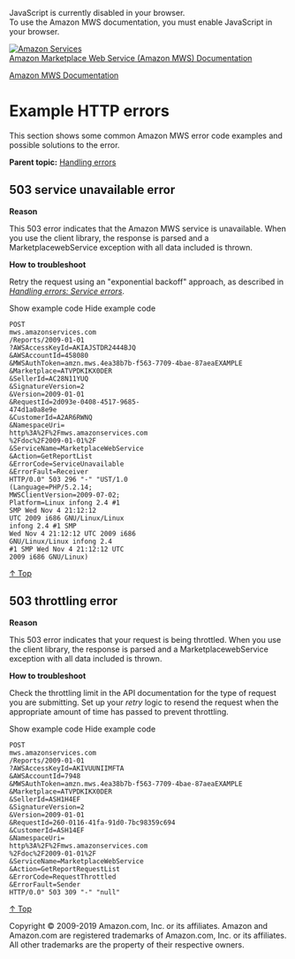 <div id="MWSDX_noscript">

JavaScript is currently disabled in your browser.  
To use the Amazon MWS documentation, you must enable JavaScript in your
browser.

</div>

<div id="MWSDX_divtop">

[![Amazon
Services](https://images-na.ssl-images-amazon.com/images/G/08/mwsportal/fr_FR/amazonservices.gif
"Amazon Services")](http://services.amazon.fr)  
<span id="MWSDX_titlebar">[Amazon Marketplace Web Service (Amazon MWS)
Documentation](https://developer.amazonservices.fr/gp/mws/docs.html)</span>

</div>

<div id="MWSDX_divbottom">

<div id="MWSDX_divleft">

<div id="MWSDX_toc">

</div>

</div>

<div id="MWSDX_divright">

<div id="MWSDX_content">

<span id="MWSDX_breadcrumbs">[Amazon MWS
Documentation](https://developer.amazonservices.fr/gp/mws/docs.html)</span>

<div id="DG_ErrorMessages_Examples" class="nested0">

# Example HTTP errors

<div class="body">

This section shows some common <span class="ph">Amazon MWS</span> error
code examples and possible solutions to the error.

</div>

<div class="related-links">

<div class="familylinks">

<div class="parentlink">

**Parent topic:** [Handling errors](../dev_guide/DG_Errors.md)

</div>

</div>

</div>

<div id="ErrorMessages_Examples_503_error" class="topic nested1">

## 503 service unavailable error

<div class="body">

**Reason**

This 503 error indicates that the Amazon MWS service is unavailable.
When you use the client library, the response is parsed and a
MarketplacewebService exception with all data included is thrown.

**How to troubleshoot**

Retry the request using an "exponential backoff" approach, as described
in [*Handling errors: Service
errors*](../dev_guide/DG_Errors.html#ErrorMessages_Service_errors).

<div class="section">

<span class="ph expander"> <span class="keyword parmname xshow">Show
example code</span> <span class="keyword parmname xhide">Hide example
code</span> </span>

<div class="sectiondiv content">

``` pre codeblock
POST 
mws.amazonservices.com
/Reports/2009-01-01
?AWSAccessKeyId=AKIAJSTDR2444BJQ
&AWSAccountId=458080
&MWSAuthToken=amzn.mws.4ea38b7b-f563-7709-4bae-87aeaEXAMPLE
&Marketplace=ATVPDKIKX0DER
&SellerId=AC28N11YUQ
&SignatureVersion=2
&Version=2009-01-01
&RequestId=2d093e-0408-4517-9685-
474d1a0a8e9e
&CustomerId=A2AR6RWNQ
&NamespaceUri=
http%3A%2F%2Fmws.amazonservices.com
%2Fdoc%2F2009-01-01%2F
&ServiceName=MarketplaceWebService
&Action=GetReportList
&ErrorCode=ServiceUnavailable
&ErrorFault=Receiver 
HTTP/0.0" 503 296 "-" "UST/1.0 
(Language=PHP/5.2.14; 
MWSClientVersion=2009-07-02; 
Platform=Linux infong 2.4 #1 
SMP Wed Nov 4 21:12:12 
UTC 2009 i686 GNU/Linux/Linux 
infong 2.4 #1 SMP 
Wed Nov 4 21:12:12 UTC 2009 i686 
GNU/Linux/Linux infong 2.4 
#1 SMP Wed Nov 4 21:12:12 UTC 
2009 i686 GNU/Linux)
```

[↑
Top](#DG_ErrorMessages_Examples)

</div>

</div>

</div>

</div>

<div id="ErrorMessages_Examples_503_throttling_error" class="topic nested1">

## 503 throttling error

<div class="body">

<div class="section">

**Reason**

This 503 error indicates that your request is being throttled. When you
use the client library, the response is parsed and a
MarketplacewebService exception with all data included is thrown.

**How to troubleshoot**

Check the throttling limit in the API documentation for the type of
request you are submitting. Set up your *retry* logic to resend the
request when the appropriate amount of time has passed to prevent
throttling.

<span class="ph expander"> <span class="keyword parmname xshow">Show
example code</span> <span class="keyword parmname xhide">Hide example
code</span> </span>

<div class="sectiondiv content">

``` pre codeblock
POST 
mws.amazonservices.com
/Reports/2009-01-01
?AWSAccessKeyId=AKIVUUNIIMFTA
&AWSAccountId=7948
&MWSAuthToken=amzn.mws.4ea38b7b-f563-7709-4bae-87aeaEXAMPLE
&Marketplace=ATVPDKIKX0DER
&SellerId=ASH1H4EF
&SignatureVersion=2
&Version=2009-01-01
&RequestId=260-0116-41fa-91d0-7bc98359c694
&CustomerId=ASH14EF
&NamespaceUri=
http%3A%2F%2Fmws.amazonservices.com
%2Fdoc%2F2009-01-01%2F
&ServiceName=MarketplaceWebService
&Action=GetReportRequestList
&ErrorCode=RequestThrottled
&ErrorFault=Sender
HTTP/0.0" 503 309 "-" "null"
```

[↑ Top](#ErrorMessages_Examples_503_throttling_error)

</div>

</div>

</div>

</div>

</div>

<div id="MWSDX_footer">

Copyright © 2009-2019 Amazon.com, Inc. or its affiliates. Amazon and
Amazon.com are registered trademarks of Amazon.com, Inc. or its
affiliates. All other trademarks are the property of their respective
owners.

</div>

</div>

</div>

<div style="clear: both;">

</div>

</div>
